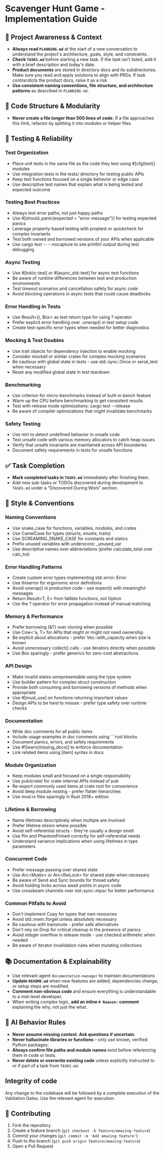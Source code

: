 # Scavenger Hunt Game - Implementation Guide

## 🔄 Project Awareness & Context
- **Always read `PLANNING.md`** at the start of a new conversation to understand the project's architecture, goals, style, and constraints.
- **Check `TASKS.md`** before starting a new task. If the task isn’t listed, add it with a brief description and today's date.
- **Product documents** are stored in directory docs and its subdirectories. Make sure you read and apply solutions to align with PRDs.
  If task contracdicts the product docs, raise it as a risk
- **Use consistent naming conventions, file structure, and architecture patterns** as described in `PLANNING.md`.

## 🧱 Code Structure & Modularity
- **Never create a file longer than 500 lines of code.** If a file approaches this limit, refactor by splitting it into modules or helper files.

## 🧪 Testing & Reliability

### Test Organization

- Place unit tests in the same file as the code they test using #[cfg(test)] modules
- Use integration tests in the tests/ directory for testing public APIs
- Keep test functions focused on a single behavior or edge case
- Use descriptive test names that explain what is being tested and expected outcome

### Testing Best Practices

- Always test error paths, not just happy paths
- Use #[should_panic(expected = "error message")] for testing expected panics
- Leverage property-based testing with proptest or quickcheck for complex invariants
- Test both owned and borrowed versions of your APIs when applicable
- Use cargo test -- --nocapture to see println! output during test debugging

### Async Testing

- Use #[tokio::test] or #[async_std::test] for async test functions
- Be aware of runtime differences between test and production environments
- Test timeout scenarios and cancellation safety for async code
- Avoid blocking operations in async tests that could cause deadlocks

### Error Handling in Tests

- Use Result<(), Box<dyn Error>> as test return type for using ? operator
- Prefer explicit error handling over .unwrap() in test setup code
- Create test-specific error types when needed for better diagnostics

### Mocking & Test Doubles

- Use trait objects for dependency injection to enable mocking
- Consider mockall or similar crates for complex mocking scenarios
- Be cautious with global state in tests - use std::sync::Once or serial_test when necessary
- Reset any modified global state in test teardown

### Benchmarking

- Use criterion for micro-benchmarks instead of built-in bench feature
- Warm up the CPU before benchmarking to get consistent results
- Test with release mode optimizations: cargo test --release
- Be aware of compiler optimizations that might invalidate benchmarks

### Safety Testing

- Use miri to detect undefined behavior in unsafe code
- Test unsafe code with various memory allocators to catch heap issues
- Verify that unsafe invariants are maintained across API boundaries
- Document safety requirements in tests for unsafe functions

## ✅ Task Completion
- **Mark completed tasks in `TASKS.md`** immediately after finishing them.
- Add new sub-tasks or TODOs discovered during development to `TASKS.md` under a “Discovered During Work” section.

## 📎 Style & Conventions

### Naming Conventions

- Use snake_case for functions, variables, modules, and crates
- Use CamelCase for types (structs, enums, traits)
- Use SCREAMING_SNAKE_CASE for constants and statics
- Prefix unused variables with underscore: _unused_var
- Use descriptive names over abbreviations (prefer calculate_total over calc_tot)

### Error Handling Patterns

- Create custom error types implementing std::error::Error
- Use thiserror for ergonomic error definitions
- Avoid unwrap() in production code - use expect() with meaningful messages
- Return Result<T, E> from fallible functions, not Option<T>
- Use the ? operator for error propagation instead of manual matching

### Memory & Performance

- Prefer borrowing (&T) over cloning when possible
- Use Cow<'a, T> for APIs that might or might not need ownership
- Be explicit about allocations - prefer Vec::with_capacity when size is known
- Avoid unnecessary collect() calls - use iterators directly when possible
- Use Box<dyn Trait> sparingly - prefer generics for zero-cost abstractions

### API Design

- Make invalid states unrepresentable using the type system
- Use builder pattern for complex struct construction
- Provide both consuming and borrowing versions of methods when appropriate
- Use #[must_use] on functions returning important values
- Design APIs to be hard to misuse - prefer type safety over runtime checks

### Documentation

- Write doc comments for all public items
- Include usage examples in doc comments using  ```rust blocks
- Document panics, errors, and safety requirements
- Use #![warn(missing_docs)] to enforce documentation
- Link related items using [item] syntax in docs

### Module Organization

- Keep modules small and focused on a single responsibility
- Use pub(crate) for crate-internal APIs instead of pub
- Re-export commonly used items at crate root for convenience
- Avoid deep module nesting - prefer flatter hierarchies
- Use mod.rs files sparingly in Rust 2018+ edition

### Lifetime & Borrowing

- Name lifetimes descriptively when multiple are involved
- Prefer lifetime elision where possible
- Avoid self-referential structs - they're usually a design smell
- Use Pin<T> and PhantomPinned correctly for self-referential needs
- Understand variance implications when using lifetimes in type parameters

### Concurrent Code

- Prefer message passing over shared state
- Use Arc<Mutex<T>> or Arc<RwLock<T>> for shared state when necessary
- Be aware of Send and Sync bounds for thread safety
- Avoid holding locks across await points in async code
- Use crossbeam channels over std::sync::mpsc for better performance

### Common Pitfalls to Avoid

- Don't implement Copy for types that own resources
- Avoid std::mem::forget unless absolutely necessary
- Be cautious with transmute - prefer safe alternatives
- Don't rely on Drop for critical cleanup in the presence of panics
- Avoid integer overflow in release mode - use checked arithmetic when needed
- Be aware of iterator invalidation rules when mutating collections

## 📚 Documentation & Explainability
- Use relevant agent `documentation-manager` to maintain documentations
- **Update `README.md`** when new features are added, dependencies change, or setup steps are modified.
- **Comment non-obvious code** and ensure everything is understandable to a mid-level developer.
- When writing complex logic, **add an inline `# Reason:` comment** explaining the why, not just the what.

## 🧠 AI Behavior Rules
- **Never assume missing context. Ask questions if uncertain.**
- **Never hallucinate libraries or functions** – only use known, verified Python packages.
- **Always confirm file paths and module names** exist before referencing them in code or tests.
- **Never delete or overwrite existing code** unless explicitly instructed to or if part of a task from `TASKS.md`.

## Integrity of code
Any change to the codebase will be followed by a complete execution of the Validation Gates. Use the relevant agent for execution.

## 🤝 Contributing

1. Fork the repository
2. Create a feature branch (`git checkout -b feature/amazing-feature`)
3. Commit your changes (`git commit -m 'Add amazing feature'`)
4. Push to the branch (`git push origin feature/amazing-feature`)
5. Open a Pull Request
